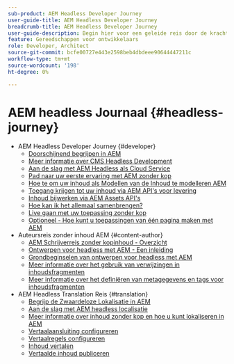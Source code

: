 ```yaml
---
sub-product: AEM Headless Developer Journey
user-guide-title: AEM Headless Developer Journey
breadcrumb-title: AEM Headless Developer Journey
user-guide-description: Begin hier voor een geleide reis door de krachtige en flexibele headless eigenschappen van AEM, hun mogelijkheden, en hoe te om hen op uw project te gebruiken.
feature: Gereedschappen voor ontwikkelaars
role: Developer, Architect
source-git-commit: bcfe00727e443e2598beb4dbdeee90644447211c
workflow-type: tm+mt
source-wordcount: '198'
ht-degree: 0%

---
```



# AEM headless Journaal {#headless-journey}

+ AEM Headless Developer Journey {#developer}
   + [Doorschijnend begrijpen in AEM](developer/overview.md)
   + [Meer informatie over CMS Headless Development](developer/learn-about.md)
   + [Aan de slag met AEM Headless als Cloud Service](developer/getting-started.md)
   + [Pad naar uw eerste ervaring met AEM zonder kop](developer/path-to-first-experience.md)
   + [Hoe te om uw inhoud als Modellen van de Inhoud te modelleren AEM](developer/model-your-content.md)
   + [Toegang krijgen tot uw inhoud via AEM API&#39;s voor levering](developer/access-your-content.md)
   + [Inhoud bijwerken via AEM Assets API&#39;s](developer/update-your-content.md)
   + [Hoe kan ik het allemaal samenbrengen?](developer/put-it-all-together.md)
   + [Live gaan met uw toepassing zonder kop](developer/go-live.md)
   + [Optioneel - Hoe kunt u toepassingen van één pagina maken met AEM](developer/create-spa.md)
+ Auteursreis zonder inhoud AEM {#content-author}
   + [AEM Schrijverreis zonder kopinhoud - Overzicht](author/overview.md)
   + [Ontwerpen voor headless met AEM - Een inleiding](author/introduction.md)
   + [Grondbeginselen van ontwerpen voor headless met AEM](author/basics.md)
   + [Meer informatie over het gebruik van verwijzingen in inhoudsfragmenten](author/references.md)
   + [Meer informatie over het definiëren van metagegevens en tags voor inhoudsfragmenten](author/metadata-tagging.md)
+ AEM Headless Translation Reis {#translation}
   + [Begrijp de Zwaardeloze Lokalisatie in AEM](translation/overview.md)
   + [Aan de slag met AEM headless localisatie](translation/getting-started.md)
   + [Meer informatie over inhoud zonder kop en hoe u kunt lokaliseren in AEM](translation/learn-about.md)
   + [Vertaalaansluiting configureren](translation/configure-connector.md)
   + [Vertaalregels configureren](translation/translation-rules.md)
   + [Inhoud vertalen](translation/translate-content.md)
   + [Vertaalde inhoud publiceren](translation/publish-content.md)
